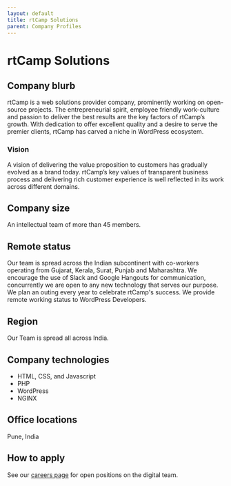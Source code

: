 ```yaml
---
layout: default
title: rtCamp Solutions
parent: Company Profiles
---
```


# rtCamp Solutions
## Company blurb
rtCamp is a web solutions provider company, prominently working on open-source projects.
The entrepreneurial spirit, employee friendly work-culture and passion to deliver the best results are the key factors of rtCamp’s growth. With dedication to offer excellent quality and a desire to serve the premier clients, rtCamp has carved a niche in WordPress ecosystem.
### Vision
A vision of delivering the value proposition to customers has gradually evolved as a brand today. rtCamp’s key values of transparent business process and delivering rich customer experience is well reflected in its work across different domains.
## Company size
An intellectual team of more than 45 members.
## Remote status
Our team is spread across the Indian subcontinent with co-workers operating from Gujarat, Kerala, Surat, Punjab and Maharashtra. We encourage the use of Slack and Google Hangouts for communication, concurrently we are open to any new technology that serves our purpose. We plan an outing every year to celebrate rtCamp's success. We provide remote working status to WordPress Developers.
## Region
Our Team is spread all across India.
## Company technologies
- HTML, CSS, and Javascript
- PHP
- WordPress
- NGINX

##  Office locations
Pune, India

## How to apply
See our [careers page](https://rtcamp.com/careers/) for open positions on the digital team.
